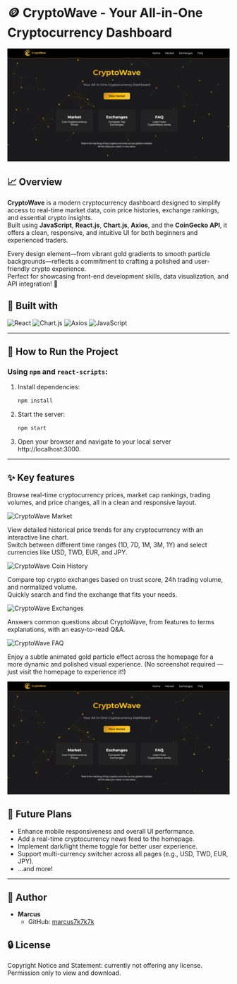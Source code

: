 # 🪙 CryptoWave - Your All-in-One Cryptocurrency Dashboard

![CryptoWave Home](src/images/readme/cryptowave-home.png)
## 📈 Overview
**CryptoWave** is a modern cryptocurrency dashboard designed to simplify access to real-time market data, coin price histories, exchange rankings, and essential crypto insights.  
Built using **JavaScript**, **React.js**, **Chart.js**, **Axios**, and the **CoinGecko API**, it offers a clean, responsive, and intuitive UI for both beginners and experienced traders.

Every design element—from vibrant gold gradients to smooth particle backgrounds—reflects a commitment to crafting a polished and user-friendly crypto experience.  
Perfect for showcasing front-end development skills, data visualization, and API integration! 🚀


## 🧩 Built with
![React](https://img.shields.io/badge/React-20232A?style=for-the-badge&logo=react&logoColor=61DAFB)
![Chart.js](https://img.shields.io/badge/Chart%20js-FF6384?style=for-the-badge&logo=chartdotjs&logoColor=white)
![Axios](https://img.shields.io/badge/axios-671ddf?&style=for-the-badge&logo=axios&logoColor=white)
![JavaScript](https://img.shields.io/badge/JavaScript-323330?style=for-the-badge&logo=javascript&logoColor=F7DF1E)

---
## 🚀 How to Run the Project
### Using `npm` and `react-scripts`:
1. Install dependencies:
   ```bash
   npm install

2. Start the server:
   ```bash
   npm start

3. Open your browser and navigate to your local server http://localhost:3000.


---
## ✨ Key features

Browse real-time cryptocurrency prices, market cap rankings, trading volumes, and price changes, all in a clean and responsive layout.

![CryptoWave Market](src/images/readme/cryptowave-market.png)

View detailed historical price trends for any cryptocurrency with an interactive line chart.  
Switch between different time ranges (1D, 7D, 1M, 3M, 1Y) and select currencies like USD, TWD, EUR, and JPY.

![CryptoWave Coin History](src/images/readme/cryptowave-coin-history.png)

Compare top crypto exchanges based on trust score, 24h trading volume, and normalized volume.  
Quickly search and find the exchange that fits your needs.

![CryptoWave Exchanges](src/images/readme/cryptowave-exchanges.png)

Answers common questions about CryptoWave, from features to terms explanations, with an easy-to-read Q&A.

![CryptoWave FAQ](src/images/readme/cryptowave-faq.png)

Enjoy a subtle animated gold particle effect across the homepage for a more dynamic and polished visual experience.
(No screenshot required — just visit the homepage to experience it!)

![CryptoWave Home](src/images/readme/cryptowave-home.png)


## 📌 Future Plans
- Enhance mobile responsiveness and overall UI performance.
- Add a real-time cryptocurrency news feed to the homepage.
- Implement dark/light theme toggle for better user experience.
- Support multi-currency switcher across all pages (e.g., USD, TWD, EUR, JPY).
- ...and more!

---
## 👤 Author
- **Marcus**  
  - GitHub: [marcus7k7k7k](https://github.com/marcus7k7k7k)  

## 🔒 License
Copyright Notice and Statement: currently not offering any license. Permission only to view and download.
